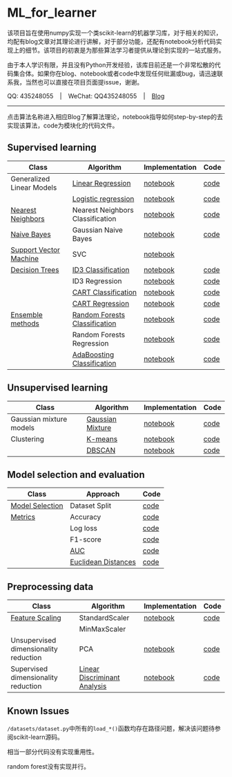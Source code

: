 # ML_for_learner
该项目旨在使用numpy实现一个类scikit-learn的机器学习库，对于相关的知识，均配有blog文章对其理论进行讲解，对于部分功能，还配有notebook分析代码实现上的细节。该项目的初衷是为那些算法学习者提供从理论到实现的一站式服务。

由于本人学识有限，并且没有Python开发经验，该库目前还是一个非常松散的代码集合体。如果你在blog、notebook或者code中发现任何纰漏或bug，请迅速联系我，当然也可以直接在项目页面提issue，谢谢。

QQ: 435248055 &ensp; | &ensp; WeChat: QQ435248055 &ensp; | &ensp; [Blog](https://daya-jin.github.io/)

---

点击算法名称进入相应Blog了解算法理论，notebook指导如何step-by-step的去实现该算法，code为模块化的代码文件。

## Supervised learning

|Class|Algorithm|Implementation|Code|
|-|-|-|-|
|Generalized Linear Models|[Linear Regression](https://daya-jin.github.io/2018/12/01/LinearRegression/)|[notebook](https://github.com/Daya-Jin/ML_for_learner/blob/master/linear_model/LinearRegression.ipynb)|[code](https://github.com/Daya-Jin/ML_for_learner/blob/master/linear_model/LinearRegression.py)|
||[Logistic regression](https://daya-jin.github.io/2018/12/01/LogisticRegression/)|[notebook](https://github.com/Daya-Jin/ML_for_learner/blob/master/linear_model/LogisticRegression.ipynb)|[code](https://github.com/Daya-Jin/ML_for_learner/blob/master/linear_model/LogisticRegression.py)|
|[Nearest Neighbors](https://daya-jin.github.io/2018/12/29/KNearestNeighbor/)|Nearest Neighbors Classification|[notebook](https://github.com/Daya-Jin/ML_for_learner/blob/master/neighbors/KNN.ipynb)|[code](https://github.com/Daya-Jin/ML_for_learner/blob/master/neighbors/KNeighborsClassifier.py)|
|[Naive Bayes](https://daya-jin.github.io/2018/12/01/NaiveBayes/)|Gaussian Naive Bayes|[notebook](https://github.com/Daya-Jin/ML_for_learner/blob/master/naive_bayes/Gaussian%20Naive%20Bayes.ipynb)|[code](https://github.com/Daya-Jin/ML_for_learner/blob/master/naive_bayes/GaussianNB.py)|
|[Support Vector Machine](https://daya-jin.github.io/2018/12/01/SupportVectorMachine/)|SVC|[notebook](https://github.com/Daya-Jin/ML_for_learner/blob/master/svm/SMO.ipynb)||
|[Decision Trees](https://daya-jin.github.io/2018/12/01/DecisionTree/)|[ID3 Classification](https://daya-jin.github.io/2018/12/01/DecisionTree/#id3)|[notebook](https://github.com/Daya-Jin/ML_for_learner/blob/master/tree/ID3_Clf.ipynb)|[code](https://github.com/Daya-Jin/ML_for_learner/blob/master/tree/ID3_Clf.py)|
||ID3 Regression|[notebook](https://github.com/Daya-Jin/ML_for_learner/blob/master/tree/ID3_Reg.ipynb)|[code](https://github.com/Daya-Jin/ML_for_learner/blob/master/tree/ID3_Reg.py)|
||[CART Classification](https://daya-jin.github.io/2018/12/01/DecisionTree/#classification-and-regression-tree)|[notebook](https://github.com/Daya-Jin/ML_for_learner/blob/master/tree/DecisionTreeClassifier.ipynb)|[code](https://github.com/Daya-Jin/ML_for_learner/blob/master/tree/DecisionTreeClassifier.py)|
||[CART Regression](https://daya-jin.github.io/2018/12/01/DecisionTree/#classification-and-regression-tree)|[notebook](https://github.com/Daya-Jin/ML_for_learner/blob/master/tree/DecisionTreeRegressor.ipynb)|[code](https://github.com/Daya-Jin/ML_for_learner/blob/master/tree/DecisionTreeRegressor.py)|
|[Ensemble methods](https://daya-jin.github.io/2018/12/01/EnsembleLearning/)|[Random Forests Classification](https://daya-jin.github.io/2018/12/01/EnsembleLearning/#random-forest)|[notebook](https://github.com/Daya-Jin/ML_for_learner/blob/master/ensemble/RandomForestClassifier.ipynb)|[code](https://github.com/Daya-Jin/ML_for_learner/blob/master/ensemble/RandomForestClassifier.py)|
||Random Forests Regression|[notebook](https://github.com/Daya-Jin/ML_for_learner/blob/master/ensemble/RandomForestRegressor.ipynb)|[code]()|
||[AdaBoosting Classification](https://daya-jin.github.io/2018/12/01/EnsembleLearning/#boosting)|[notebook](https://github.com/Daya-Jin/ML_for_learner/blob/master/ensemble/AdaBoostClassifier.ipynb)|[code](https://github.com/Daya-Jin/ML_for_learner/blob/master/ensemble/AdaBoostClassifier.py)|

## Unsupervised learning

|Class|Algorithm|Implementation|Code|
|-|-|-|-|
|Gaussian mixture models|[Gaussian Mixture](https://daya-jin.github.io/2019/03/15/Gaussian_Mixture_Models/)|[notebook](https://github.com/Daya-Jin/ML_for_learner/blob/master/mixture/GaussianMixture.ipynb)|[code](https://github.com/Daya-Jin/ML_for_learner/blob/master/mixture/GaussianMixture.py)|
|Clustering|[K-means](https://daya-jin.github.io/2018/12/01/KMeans/)|[notebook](https://github.com/Daya-Jin/ML_for_learner/blob/master/cluster/KMeans.ipynb)|[code](https://github.com/Daya-Jin/ML_for_learner/blob/master/cluster/KMeans.py)|
||[DBSCAN](https://daya-jin.github.io/2018/12/01/DBSCAN/)|[notebook](https://github.com/Daya-Jin/ML_for_learner/blob/master/cluster/DBSCAN.ipynb)|[code](https://github.com/Daya-Jin/ML_for_learner/blob/master/cluster/DBSCAN.py)|

## Model selection and evaluation

|Class|Approach|Code|
|-|-|-|
|[Model Selection](https://daya-jin.github.io/2018/12/11/Model_Assessment_and_Selection/)|Dataset Split|[code](https://github.com/Daya-Jin/ML_for_learner/blob/master/model_selection/train_test_split.py)|
|[Metrics](https://daya-jin.github.io/2019/03/27/Evaluation_Metircs/)|Accuracy|[code](https://github.com/Daya-Jin/ML_for_learner/blob/master/metrics/accuracy_score.py)|
||Log loss|[code](https://github.com/Daya-Jin/ML_for_learner/blob/master/metrics/log_loss.py)|
||F1-score|[code](https://github.com/Daya-Jin/ML_for_learner/blob/master/metrics/f1_score.py)|
||[AUC](https://github.com/Daya-Jin/ML_for_learner/blob/master/metrics/AUC.ipynb)|[code](https://github.com/Daya-Jin/ML_for_learner/blob/master/metrics/roc_auc_score.py)|
||[Euclidean Distances](https://github.com/Daya-Jin/ML_for_learner/blob/master/metrics/pairwise/euclidean_distances.ipynb)|[code](https://github.com/Daya-Jin/ML_for_learner/blob/master/metrics/pairwise/euclidean_distances.py)|

## Preprocessing data

|Class|Algorithm|Implementation|Code|
|-|-|-|-|
|[Feature Scaling](https://daya-jin.github.io/2019/03/20/Data_Scaling/)|StandardScaler|[notebook]()|[code](https://github.com/Daya-Jin/ML_for_learner/blob/master/preprocessing/StandardScaler.py)|
||MinMaxScaler|||
|Unsupervised dimensionality reduction|PCA|[notebook](https://github.com/Daya-Jin/ML_for_learner/blob/master/decomposition/PCA.ipynb)|[code](https://github.com/Daya-Jin/ML_for_learner/blob/master/decomposition/PCA.py)|
|Supervised dimensionality reduction|[Linear Discriminant Analysis](https://daya-jin.github.io/2018/12/05/LinearDiscriminantAnalysis/)|[notebook](https://github.com/Daya-Jin/ML_for_learner/blob/master/discriminant_analysis/LinearDiscriminantAnalysis.ipynb)|[code](https://github.com/Daya-Jin/ML_for_learner/blob/master/discriminant_analysis/LinearDiscriminantAnalysis.py)|

## Known Issues

```/datasets/dataset.py```中所有的```load_*()```函数均存在路径问题，解决该问题待参阅scikit-learn源码。

相当一部分代码没有实现重用性。

random forest没有实现并行。